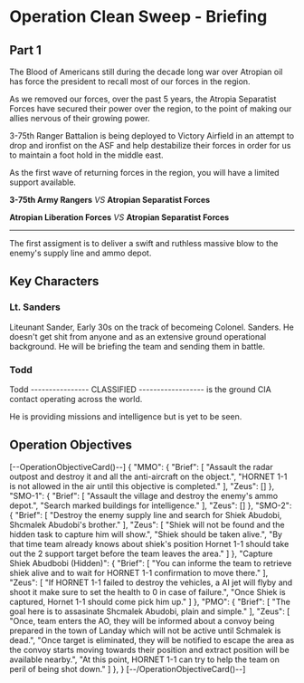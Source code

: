 # Operation Clean Sweep - Briefing
## Part 1
The Blood of Americans still during the decade long war over Atropian oil has force the president to recall most of our forces in the region.

As we removed our forces, over the past 5 years, the Atropia Separatist Forces have secured their power over the region, to the point of making our allies nervous of their growing power.

3-75th Ranger Battalion is being deployed to Victory Airfield in an attempt to drop and ironfist on the ASF and help destabilize their forces in order for us to maintain a foot hold in the middle east.

As the first wave of returning forces in the region, you will have a limited support available.

**3-75th Army Rangers** *VS* **Atropian Separatist Forces**

**Atropian Liberation Forces** *VS* **Atropian Separatist Forces**

<hr/>
The first assigment is to deliver a swift and ruthless massive blow to the enemy's supply line and ammo depot.

## Key Characters
### Lt. Sanders
Liteunant Sander, Early 30s on the track of becomeing Colonel. Sanders.
He doesn't get shit from anyone and as an extensive ground operational background.
He will be briefing the team and sending them in battle.

### Todd
Todd ---------------- CLASSIFIED ------------------ is the ground CIA contact operating across the world.

He is providing missions and intelligence but is yet to be seen.

## Operation Objectives

[--OperationObjectiveCard()--]
    {
        "MMO": {
            "Brief": [
                "Assault the radar outpost and destroy it and all the anti-aircraft on the object.",
                "HORNET 1-1 is not allowed in the air until this objective is completed."
            ],
            "Zeus": []
        },
        "SMO-1": {
            "Brief": [
                "Assault the village and destroy the enemy's ammo depot.",
                "Search marked buildings for intelligence."
            ],
            "Zeus": []
        },
        "SMO-2": {
            "Brief": [
                "Destroy the enemy supply line and search for Shiek Abudobi, Shcmalek Abudobi's brother."
            ],
            "Zeus": [
                "Shiek will not be found and the hidden task to capture him will show.",
                "Shiek should be taken alive.",
                "By that time team already knows about shiek's position Hornet 1-1 should take out the 2 support target before the team leaves the area."
            ]
        },
        "Capture Shiek Abudbobi (Hidden)": {
            "Brief": [
                "You can informe the team to retrieve shiek alive and to wait for HORNET 1-1 confirmation to move there."
            ],
            "Zeus": [
                "If HORNET 1-1 failed to destroy the vehicles, a AI jet will flyby and shoot it make sure to set the health to 0 in case of failure.",
                "Once Shiek is captured, Hornet 1-1 should come pick him up."
            ]
        },
        "PMO": {
            "Brief": [
                "The goal here is to assasinate Shcmalek Abudobi, plain and simple."
            ],
            "Zeus": [
                "Once, team enters the AO, they will be informed about a convoy being prepared in the town of Landay which will not be active until Schmalek is dead.",
                "Once target is eliminated, they will be notified to escape the area as the convoy starts moving towards their position and extract position will be available nearby.",
                "At this point, HORNET 1-1 can try to help the team on peril of being shot down."
            ]
        },
    }
[--/OperationObjectiveCard()--]